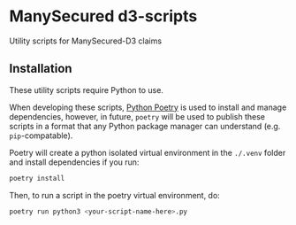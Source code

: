 # ManySecured d3-scripts

Utility scripts for ManySecured-D3 claims

## Installation

These utility scripts require Python to use.

When developing these scripts, [Python Poetry](https://python-poetry.org/)
is used to install and manage dependencies, however,
in future, `poetry` will be used to publish these scripts in a format
that any Python package manager can understand (e.g. `pip`-compatable).

Poetry will create a python isolated virtual environment in the `./.venv` folder and install dependencies if you run:

```bash
poetry install
```

Then, to run a script in the poetry virtual environment, do:

```bash
poetry run python3 <your-script-name-here>.py
```
